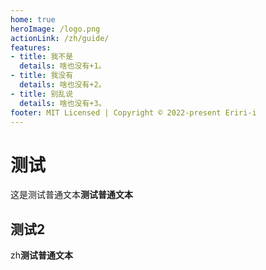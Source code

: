 ```yaml
---
home: true
heroImage: /logo.png
actionLink: /zh/guide/
features:
- title: 我不是
  details: 啥也没有+1。
- title: 我没有
  details: 啥也没有+2。
- title: 别乱说
  details: 啥也没有+3。
footer: MIT Licensed | Copyright © 2022-present Eriri-i
---
```


# 测试

这是测试普通文本**测试普通文本**

## 测试2

zh**测试普通文本**
